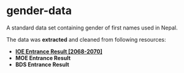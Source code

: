 # gender-data
A standard data set containing gender of first names used in Nepal.


The data was **extracted** and cleaned from following resources:

- **[IOE Entrance Result [2068-2070]](https://github.com/amitness/ioe)**
- **MOE Entrance Result**
- **BDS Entrance Result**
